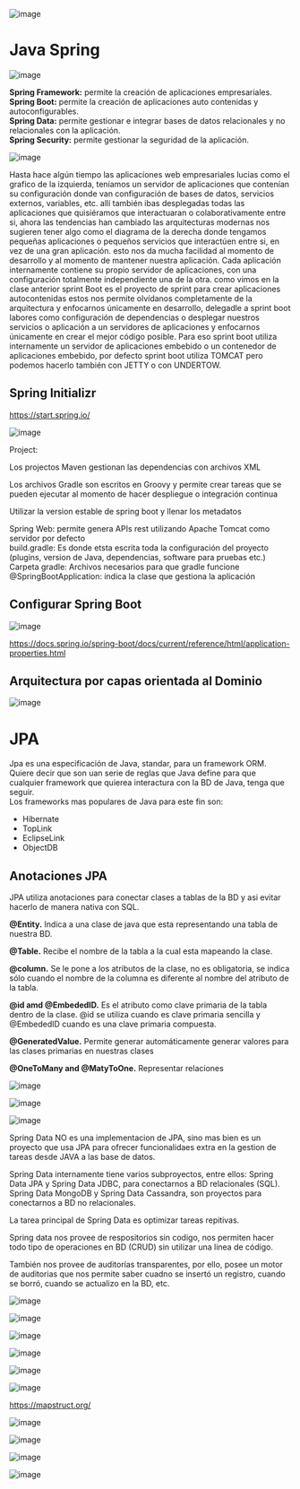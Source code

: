 
![image](https://user-images.githubusercontent.com/31891276/135485377-01fc0112-b414-42a7-ad2f-4f7407a3dd92.png)   
# Java Spring 

![image](https://user-images.githubusercontent.com/31891276/135555630-730d4bfc-67a3-44d1-ab2c-ae3d49b07925.png)

**Spring Framework:** permite la creación de aplicaciones empresariales.  
**Spring Boot:** permite la creación de aplicaciones auto contenidas y autoconfigurables.  
**Spring Data:** permite gestionar e integrar bases de datos relacionales y no relacionales con la aplicación.  
**Spring Security:** permite gestionar la seguridad de la aplicación.  


![image](https://user-images.githubusercontent.com/31891276/135555942-2df031b7-bfe8-4139-97d7-4c43dc15d286.png)

Hasta hace algún tiempo las aplicaciones web empresariales lucias como el grafico de la izquierda, teníamos un servidor de aplicaciones que contenían su configuración donde van configuración de bases de datos, servicios externos, variables, etc. allí también ibas desplegadas todas las aplicaciones que quisiéramos que interactuaran o colaborativamente entre si, ahora las tendencias han cambiado las arquitecturas modernas nos sugieren tener algo como el diagrama de la derecha donde tengamos pequeñas aplicaciones o pequeños servicios que interactúen entre si, en vez de una gran aplicación. esto nos da mucha facilidad al momento de desarrollo y al momento de mantener nuestra aplicación. Cada aplicación internamente contiene su propio servidor de aplicaciones, con una configuración totalmente independiente una de la otra. como vimos en la clase anterior sprint Boot es el proyecto de sprint para crear aplicaciones autocontenidas estos nos permite olvídanos completamente de la arquitectura y enfocarnos únicamente en desarrollo, delegadle a sprint boot labores como configuración de dependencias o desplegar nuestros servicios o aplicación a un servidores de aplicaciones y enfocarnos únicamente en crear el mejor código posible. Para eso sprint boot utiliza internamente un servidor de aplicaciones embebido o un contenedor de aplicaciones embebido, por defecto sprint boot utiliza TOMCAT pero podemos hacerlo también con JETTY o con UNDERTOW.



## Spring Initializr

https://start.spring.io/

![image](https://user-images.githubusercontent.com/31891276/135556303-49281ee5-f8aa-457a-937b-0eddbb8bc43e.png)


Project:

Los projectos Maven gestionan las dependencias con archivos XML  

Los archivos Gradle son escritos en Groovy y permite crear tareas que se pueden ejecutar al momento de hacer despliegue o integración continua

Utilizar la version estable de spring boot y llenar los metadatos  

Spring Web: permite genera APIs rest utilizando Apache Tomcat como servidor por defecto  
build.gradle: Es donde etsta escrita toda la configuración del proyecto (plugins, version de Java, dependencias, software para pruebas etc.)  
Carpeta gradle: Archivos necesarios para que gradle funcione  
@SpringBootApplication: indica la clase que gestiona la aplicación  


## Configurar Spring Boot  

![image](https://user-images.githubusercontent.com/31891276/135946165-0543a167-19b1-4052-892e-42ec27db2b4a.png)  

https://docs.spring.io/spring-boot/docs/current/reference/html/application-properties.html

## Arquitectura por capas orientada al Dominio

![image](https://user-images.githubusercontent.com/31891276/135947824-bf3fd7a2-ae4b-4099-9727-3201f0abd875.png)

# JPA

Jpa es una especificación de Java, standar, para un framework ORM. Quiere decir que son uan serie de reglas que Java define para que cualquier framework que quierea interactura con la BD de Java, tenga que seguir.  
Los frameworks mas populares de Java para este fin son:  

+ Hibernate
+ TopLink
+ EclipseLink
+ ObjectDB

## Anotaciones JPA  

JPA utiliza anotaciones para conectar clases a tablas de la BD y asi evitar hacerlo de manera nativa con SQL.

**@Entity.** Indica a una clase de java que esta representando una tabla de nuestra BD.  

**@Table.** Recibe el nombre de la tabla a la cual esta mapeando la clase.  

**@column.** Se le pone a los atributos de la clase, no es obligatoria, se indica sólo cuando el nombre de la columna es diferente al nombre del atributo de la tabla.  

**@id amd @EmbededID.** Es el atributo como clave primaria de la tabla dentro de la clase. @id se utiliza cuando es clave primaria sencilla y @EmbededID cuando es una clave primaria compuesta.  

**@GeneratedValue.** Permite generar automáticamente generar valores para las clases primarias en nuestras clases  

**@OneToMany and @MatyToOne.** Representar relaciones  

![image](https://user-images.githubusercontent.com/31891276/135948282-aee8aab0-855f-42ac-b047-99b0d240b914.png)


![image](https://user-images.githubusercontent.com/31891276/135948298-dc750587-d363-4510-ad93-94e5fe69e91e.png)


![image](https://user-images.githubusercontent.com/31891276/135948381-76fc0cd1-adb7-43a6-ba34-2e1728067906.png)


Spring Data NO es una implementacion de JPA, sino mas bien es un proyecto que usa JPA para ofrecer funcionalidaes extra en la gestion de tareas desde JAVA a las base de datos.  

Spring Data internamente tiene varios subproyectos, entre ellos: Spring Data JPA y Spring Data JDBC, para conectarnos a BD relacionales (SQL). Spring Data MongoDB y Spring Data Cassandra, son proyectos para conectarnos a BD no relacionales.  

La tarea principal de Spring Data es optimizar tareas repitivas.  

Spring data nos provee de respositorios sin codigo, nos permiten hacer todo tipo de operaciones en BD (CRUD) sin utilizar una linea de código.  

También nos provee de auditorías transparentes, por ello, posee un motor de auditorias que nos permite saber cuadno se insertó un registro, cuando se borró, cuando se actualizo en la BD, etc.  

![image](https://user-images.githubusercontent.com/31891276/135948876-0bc544dc-8ea9-4cbd-9655-90f574f4da60.png)  



![image](https://user-images.githubusercontent.com/31891276/136871865-22161b45-5a7b-4be3-8943-cfcb3f52c64d.png)

![image](https://user-images.githubusercontent.com/31891276/137649634-deb205f5-0261-4977-8524-907cc623ae38.png)

![image](https://user-images.githubusercontent.com/31891276/137649655-afd9005e-25fc-45fc-a8f5-b9e704b9d518.png)


![image](https://user-images.githubusercontent.com/31891276/137650731-b3b26d76-69ae-4a70-bce3-004c905d2250.png)

![image](https://user-images.githubusercontent.com/31891276/137650747-2e08a5d8-ac54-41a1-9165-926438df5d42.png)

https://mapstruct.org/

![image](https://user-images.githubusercontent.com/31891276/138384047-1fbffdf6-d1df-4334-bd5b-c72d223a53e1.png)

![image](https://user-images.githubusercontent.com/31891276/138793653-99293f4b-e0c4-461f-989e-374990c895a8.png)


![image](https://user-images.githubusercontent.com/31891276/139601788-8f20d9a8-42fb-40b9-94c5-4292a9c4e5ff.png)

![image](https://user-images.githubusercontent.com/31891276/139605772-945c7e45-a117-4ec6-9332-728f26b4b9b5.png)
